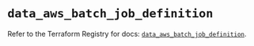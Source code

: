 # `data_aws_batch_job_definition`

Refer to the Terraform Registry for docs: [`data_aws_batch_job_definition`](https://registry.terraform.io/providers/hashicorp/aws/6.4.0/docs/data-sources/batch_job_definition).
